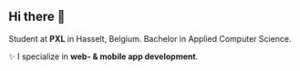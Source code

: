 ## Hi there 👋

Student at **PXL** in Hasselt, Belgium. Bachelor in Applied Computer Science.

✨ I specialize in **web- & mobile app development**.
